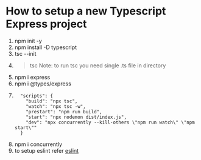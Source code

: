 # How to setup a new Typescript Express project

1. npm init -y
2. npm install -D typescript
3. tsc --init
4. > tsc
   > Note: to run tsc you need single .ts file in directory
   >
5. npm i express
6. npm i @types/express
7. ```
     "scripts": {
       "build": "npx tsc",
       "watch": "npx tsc -w",
       "prestart": "npm run build",
       "start": "npx nodemon dist/index.js",
       "dev": "npx concurrently --kill-others \"npm run watch\" \"npm start\""
     }
   ```
8. npm i concurrently
9. to setup eslint refer [eslint](https://blog.tericcabrel.com/set-up-a-nodejs-project-with-typescript-eslint-and-prettier/ "https://blog.tericcabrel.com/set-up-a-nodejs-project-with-typescript-eslint-and-prettier/")
